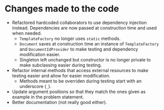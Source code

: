 # Changes made to the code

- Refactored hardcoded collaborators to use dependency injection instead. Dependencies are now passed at construction time and used when needed.
  - `TemplateFactory` no longer uses `static` methods.
  - `Document` saves at construction time an instance of `TemplateFactory` and `DocumentIdProvider` to make testing and dependency modification easier.
  - Singleton left unchanged but constructor is no longer private to make subclassing easier during testing.
- Refactor internal methods that access external resources to make testing easier and allow for easier modification.
  - Methods meant to be overriden during testing start with an underscore (`_`).
- Update argument positions so that they match the ones given as example in the problem statement.
- Better documentation (not really good either).

